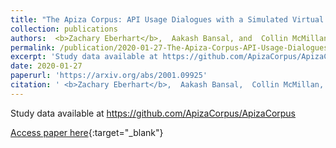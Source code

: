 ```yaml
---
title: "The Apiza Corpus: API Usage Dialogues with a Simulated Virtual Assistant"
collection: publications
authors:  <b>Zachary Eberhart</b>,  Aakash Bansal, and  Collin McMillan
permalink: /publication/2020-01-27-The-Apiza-Corpus-API-Usage-Dialogues-with-a-Simulated-Virtual-Assistant
excerpt: 'Study data available at https://github.com/ApizaCorpus/ApizaCorpus'
date: 2020-01-27
paperurl: 'https://arxiv.org/abs/2001.09925'
citation: ' <b>Zachary Eberhart</b>,  Aakash Bansal,  Collin McMillan, &quot;The Apiza Corpus: API Usage Dialogues with a Simulated Virtual Assistant.&quot; Preprint, 2020.'
---
```

Study data available at https://github.com/ApizaCorpus/ApizaCorpus

[Access paper here](https://arxiv.org/abs/2001.09925){:target="_blank"}
